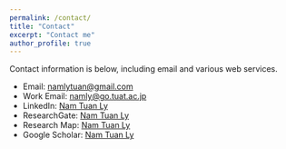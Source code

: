 ```yaml
---
permalink: /contact/
title: "Contact"
excerpt: "Contact me"
author_profile: true
---
```

Contact information is below, including email and various web services. 

* Email:          namlytuan@gmail.com
* Work Email:     namly@go.tuat.ac.jp
* LinkedIn:       [Nam Tuan Ly](https://www.linkedin.com/in/nam-tuan-ly/)
* ResearchGate:   [Nam Tuan Ly](https://www.researchgate.net/profile/Nam-Ly-12) 
* Research Map:    [Nam Tuan Ly](https://researchmap.jp/namly?lang=en)
* Google Scholar: [Nam Tuan Ly](https://scholar.google.com/citations?user=4n6BDKIAAAAJ&hl=en)
